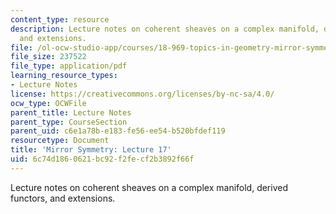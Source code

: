 ```yaml
---
content_type: resource
description: Lecture notes on coherent sheaves on a complex manifold, derived functors,
  and extensions.
file: /ol-ocw-studio-app/courses/18-969-topics-in-geometry-mirror-symmetry-spring-2009/6c74d1860621bc92f2fecf2b3892f66f_MIT18_969s09_lec17.pdf
file_size: 237522
file_type: application/pdf
learning_resource_types:
- Lecture Notes
license: https://creativecommons.org/licenses/by-nc-sa/4.0/
ocw_type: OCWFile
parent_title: Lecture Notes
parent_type: CourseSection
parent_uid: c6e1a78b-e183-fe56-ee54-b520bfdef119
resourcetype: Document
title: 'Mirror Symmetry: Lecture 17'
uid: 6c74d186-0621-bc92-f2fe-cf2b3892f66f
---
```

Lecture notes on coherent sheaves on a complex manifold, derived functors, and extensions.